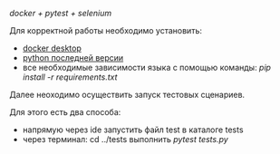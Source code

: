 *docker + pytest + selenium*

Для корректной работы необходимо установить:
- [docker desktop](https://www.docker.com/products/docker-desktop/)
- [python последней версии](https://www.python.org/downloads/)
- все необходимые зависимости языка с помощью команды: *pip install -r requirements.txt*

Далее неоходимо осуществить запуск тестовых сценариев.

Для этого есть два способа:
- напрямую через ide запустить файл test в каталоге tests
- через терминал: cd ../tests выполнить *pytest tests.py* 
